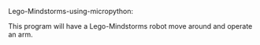 Lego-Mindstorms-using-micropython:

This program will have a Lego-Mindstorms robot move around and operate an arm.
